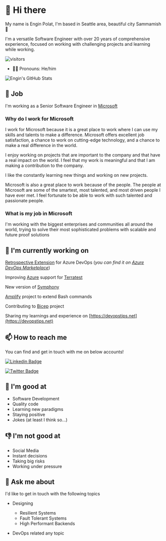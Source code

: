 # 👋 Hi there

My name is Engin Polat, I'm based in Seattle area, beautiful city Sammamish 🌅

I'm a versatile Software Engineer with over 20 years of comprehensive experience, focused on working with challenging projects and learning while working.

![visitors](https://img.shields.io/badge/dynamic/json?color=informational&label=visitor%20count&query=value&url=https%3A%2F%2Fapi.countapi.xyz%2Fhit%2Fpolatengin.polatengin%2Freadme)

- 🙋‍♂️ Pronouns: He/him

![Engin's GitHub Stats](https://github-readme-stats.vercel.app/api?username=polatengin&show_icons=true)

## 💼 Job

I'm working as a Senior Software Engineer in [Microsoft](https://github.com/microsoft)

### Why do I work for Microsoft

I work for Microsoft because it is a great place to work where I can use my skills and talents to make a difference. Microsoft offers excellent job satisfaction, a chance to work on cutting-edge technology, and a chance to make a real difference in the world.

I enjoy working on projects that are important to the company and that have a real impact on the world. I feel that my work is meaningful and that I am making a contribution to the company.

I like the constantly learning new things and working on new projects.

Microsoft is also a great place to work because of the people. The people at Microsoft are some of the smartest, most talented, and most driven people I have ever met. I feel fortunate to be able to work with such talented and passionate people.

### What is my job in Microsoft

I'm working with the biggest enterprises and communities all around the world, trying to solve their most sophisticated problems with scalable and future proof solutions

## 🔭 I'm currently working on

[Retrospective Extension](https://github.com/microsoft/vsts-extension-retrospectives) for Azure DevOps (_you can find it on [Azure DevOps Marketplace](https://marketplace.visualstudio.com/items?itemName=ms-devlabs.team-retrospectives)_)

Improving [Azure](https://azure.com) support for [Terratest](https://github.com/gruntwork-io/terratest)

New version of [Symphony](https://github.com/microsoft/symphony)

[Amplify](https://github.com/microsoft/amplify) project to extend Bash commands

Contributing to [Bicep](https://github.com/azure/bicep) project

Sharing my learnings and experience on [https://devopstips.net](https://devopstips.net)

## 📫 How to reach me

You can find and get in touch with me on below accounts!

[![Linkedin Badge](https://img.shields.io/badge/polatengin-follow%20on%20linkedin-blue?style=for-the-badge&logo=linkedin)](https://www.linkedin.com/in/polatengin/)

[![Twitter Badge](https://img.shields.io/badge/polatengin-follow%20on%20twitter-blue?style=for-the-badge&logo=twitter)](https://twitter.com/polatengin/)

## 💪 I'm good at

- Software Development
- Quality code
- Learning new paradigms
- Staying positive
- Jokes (at least I think so...)

## 👎 I'm not good at

- Social Media
- Instant decisions
- Taking big risks
- Working under pressure

## 💬 Ask me about

I'd like to get in touch with the following topics

- Designing
  - Resilient Systems
  - Fault Tolerant Systems
  - High Performant Backends

- DevOps related any topic
